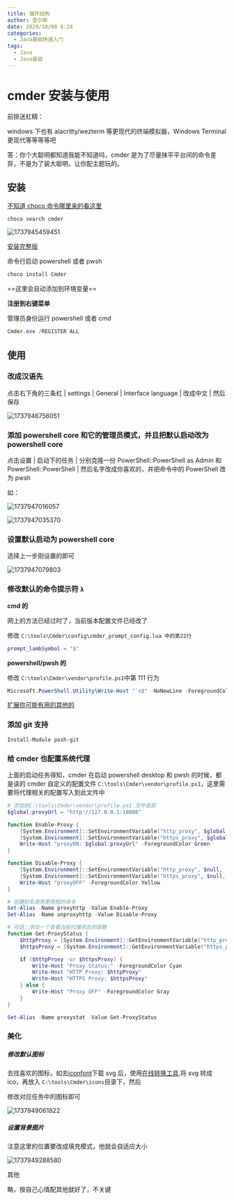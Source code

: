 ```yaml
---
title: 循环结构
author: 查尔斯
date: 2020/10/08 8:24
categories:
  - Java基础快速入门
tags:
  - Java
  - Java基础
---
```


# cmder 安装与使用

前排送杠精：

windows 下也有 alacritty/wezterm 等更现代的终端模拟器，Windows Terminal 更现代等等等等吧

答：你个大聪明都知道我能不知道吗，cmder 是为了尽量抹平平台间的命令差异，不是为了装大聪明，让你配主题玩的。

## 安装

[不知道 choco 命令哪里来的看这里](/tools/windows/Chocolatey安装与使用)

```powershell
choco search cmder
```

![1737945459451](image/cmder安装与使用/1737945459451.png)

[安装完整版](https://cmder.app/)

命令行启动 powershell 或者 pwsh

```powershell
choco install Cmder
```

==这里会自动添加到环境变量==

**注册到右键菜单**

管理员身份运行 powershell 或者 cmd

```powershell
Cmder.exe /REGISTER ALL
```

## 使用

### 改成汉语先

点击右下角的三条杠 | settings | General | Interface language | 改成中文 | 然后保存

![1737946756051](image/cmder安装与使用/1737946756051.png)

### 添加 powershell core 和它的管理员模式，并且把默认启动改为 powershell core

点击设置 | 启动下的任务 | 分别克隆一份 PowerShell::PowerShell as Admin 和 PowerShell::PowerShell | 然后名字改成你喜欢的，并把命令中的 PowerShell 改为 pwsh

如：

![1737947016057](image/cmder安装与使用/1737947016057.png)

![1737947035370](image/cmder安装与使用/1737947035370.png)

### 设置默认启动为 powershell core

选择上一步刚设置的即可

![1737947079803](image/cmder安装与使用/1737947079803.png)

### 修改默认的命令提示符 `λ`

**cmd 的**

网上的方法已经过时了，当前版本配置文件已经改了

修改 `C:\tools\Cmder\config\cmder_prompt_config.lua 中的第22行`

```lua
prompt_lambSymbol = "$"
```

**powershell/pwsh 的**

修改 `C:\tools\Cmder\vendor\profile.ps1`中第 111 行为

```powershell
Microsoft.PowerShell.Utility\Write-Host "`n$" -NoNewLine -ForegroundColor "DarkGray"
```

[扩展你可能有用的其他的](https://stackoverflow.com/questions/68283663/how-to-get-the-lambda-symbol-in-cmder-powershell-with-posh-git-after-the-git-i)

### 添加 git 支持

```shell
Install-Module posh-git
```

### 给 cmder 也配置系统代理

上面的启动任务得知，cmder 在启动 powershell desktop 和 pwsh 的时候，都是读的 cmder 自定义的配置文件 `C:\tools\Cmder\vendor\profile.ps1`，这里需要将代理相关的配置写入到此文件中

```powershell
# 添加到C:\tools\Cmder\vendor\profile.ps1 文件底部
$global:proxyUrl = "http://127.0.0.1:10808"

function Enable-Proxy {
    [System.Environment]::SetEnvironmentVariable("http_proxy", $global:proxyUrl, [System.EnvironmentVariableTarget]::Process)
    [System.Environment]::SetEnvironmentVariable("https_proxy", $global:proxyUrl, [System.EnvironmentVariableTarget]::Process)
    Write-Host "proxyON: $global:proxyUrl" -ForegroundColor Green
}

function Disable-Proxy {
    [System.Environment]::SetEnvironmentVariable("http_proxy", $null, [System.EnvironmentVariableTarget]::Process)
    [System.Environment]::SetEnvironmentVariable("https_proxy", $null, [System.EnvironmentVariableTarget]::Process)
    Write-Host "proxyOFF" -ForegroundColor Yellow
}

# 创建别名使用更简短的命令
Set-Alias -Name proxyhttp -Value Enable-Proxy
Set-Alias -Name unproxyhttp -Value Disable-Proxy

# 可选：添加一个查看当前代理状态的函数
function Get-ProxyStatus {
    $httpProxy = [System.Environment]::GetEnvironmentVariable("http_proxy", [System.EnvironmentVariableTarget]::Process)
    $httpsProxy = [System.Environment]::GetEnvironmentVariable("https_proxy", [System.EnvironmentVariableTarget]::Process)

    if ($httpProxy -or $httpsProxy) {
        Write-Host "Proxy Status:" -ForegroundColor Cyan
        Write-Host "HTTP Proxy: $httpProxy"
        Write-Host "HTTPS Proxy: $httpsProxy"
    } else {
        Write-Host "Proxy OFF" -ForegroundColor Gray
    }
}

Set-Alias -Name proxystat -Value Get-ProxyStatus
```

### 美化

##### **修改默认图标**

去找喜欢的图标，如去[iconfont](https://www.iconfont.cn/search/index?searchType=icon&q=powershell)下载 svg 后，使用[在线转换工具](https://convertio.co/zh/),将 svg 转成 ico，再放入 `C:\tools\Cmder\icons`目录下，然后

修改对应任务中的图标即可

![1737949061822](image/cmder安装与使用/1737949061822.png)

##### 设置背景图片

注意这里的位置要改成填充模式，他就会自适应大小

![1737949288580](image/cmder安装与使用/1737949288580.png)

其他

略，按自己心情配其他就好了，不关键
